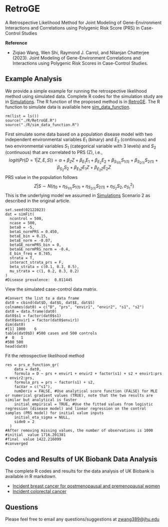# RetroGE
A Retrospective Likelihood Method for Joint Modeling of Gene-Environment Interactions and Correlations using Polygenic Risk Score (PRS) in Case-Control Studies

**Reference**

* Ziqiao Wang, Wen Shi, Raymond J. Carrol, and Nilanjan Chatterjee (2023). Joint Modeling of Gene-Environment Correlations and Interactions
using Polygenic Risk Scores in Case-Control Studies.

## Example Analysis
We provide a simple example for running the retrospective likelihood method using simulated data. Complete R codes for the simulation study are in [Simulations](simulations/simulation.R). The R function of the proposed method is in [RetroGE](R/RetroGE.R). The R function to simulate data is available here [sim_data_function](R/sim_data_function.R).
```
rm(list = ls())
source("./R/RetroGE.R")
source("./R/sim_data_function.R")
```
First simulate some data based on a population disease model with two independent environmental variables $E_1$ (binary) and $E_2$ (continuous) and two environmental variables $S_1$ (categorical variable with 3 levels) and $S_2$ (continuous) that are correlated to PRS (Z), i.e., $$logit(Pr(D=1|Z,E,S)) = \alpha+\beta_ZZ+\beta_{E_1}E_1+\beta_{E_2}E_2+\beta_{S_{1(1)}}S_{1(1)}+\beta_{S_{2(1)}}S_{2(1)}+\beta_{S_2}S_{2}+\beta_{E_1Z}E_1Z+\beta_{E_2Z}E_2Z$$
PRS value in the population follows
$$Z|S \sim N(\eta_0+\eta_{S_{1(1)}}S_{1(1)}+\eta_{S_{2(1)}}S_{2(1)}+\eta_{S_{2}}S_{2},\sigma^2_{S_1})$$
This is the underlying model we assumed in [Simulations](simulations/simulation.R) Scenario 2 as described in the original article.
```
set.seed(02122023)
dat = simFit(
  ncontrol = 500,
  ncase = 500,
  beta0 = -5,
  betaG_normPRS = 0.450,
  betaE_bin = 0.15,
  betaE_norm = -0.07,
  betaGE_normPRS_bin = 0,
  betaGE_normPRS_norm = -0.4,
  E_bin_freq = 0.745,
  strata = T,
  interact_strata_prs = F,
  beta_strata = c(0.1, 0.3, 0.5),
  mu_strata = c(1, 0.2, 0.3, 0.2)
)
#Disease prevalence:  0.011445
```
View the simulated case-control data matrix.
```
#Convert the list to a data frame
dat0 = cbind(dat$D, dat$G, dat$E, dat$S)
colnames(dat0) = c("D", "prs", "envir1", "envir2", "s1", "s2")
dat0 = data.frame(dat0)
dat0$s1 = factor(dat0$s1)
dat0$envir1 = factor(dat0$envir1)
dim(dat0)
#[1] 1000    6
table(dat0$D) #500 cases and 500 controls
#  0   1 
#500 500 
head(dat0)
```
Fit the retrospective likelihood method
```
res = prs_e_function_gr(
    data = dat0,
    formula = D ~ prs + envir1 + envir2 + factor(s1) + s2 + envir1:prs + envir2:prs,
    formula_prs = prs ~ factor(s1) + s2,
    facVar = c("s1"),
    numDeriv = FALSE, #Use analytical score function (FALSE) for MLE or numerical gradient values (TRUE), note that the two results are similar but analytical is faster
    initial_empirical = TRUE, #Use the fitted values from logistic regression (disease model) and linear regression on the control samples (PRS model) for initial value inputs
    initial_eta_sigma = NULL,
    side0 = 2
  )
#After removing missing values, the number of observations is 1000 
#initial  value 1716.201381 
#final  value 1422.216099 
#converged
  ```

## Codes and Results of UK Biobank Data Analysis
The complete R codes and results for the data analysis of UK Biobank is available in R markdown.
* [Incident breast cancer for postmenopausal and premenopausal women](https://raw.githack.com/ziqiaow/RetroGE/main/results/UKB_breastcancer.html)
* [Incident colorectal cancer](https://raw.githack.com/ziqiaow/RetroGE/main/results/report_colorectal.html)

## Questions
Please feel free to email any questions/suggestions at zwang389@jhu.edu

